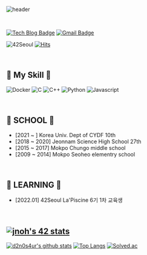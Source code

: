 ![header](https://capsule-render.vercel.app/api?type=waving&color=BEDEAD&height=160&section=header&text=Hi!%20My%20name%20is%20d2n0s4ur&fontSize=30&animation=fadeIn&fontAlignY=38&desc=%20&descAlignY=62&descAlign=62)

<br/>

[![Tech Blog Badge](http://img.shields.io/badge/-Tech%20blog-black?style=flat-square&logo=github&link=https://d2n0s4ur.github.io/)](https://d2n0s4ur.github.io/)
[![Gmail Badge](https://img.shields.io/badge/Gmail-d14836?style=flat-square&logo=Gmail&logoColor=white&link=mailto:njh0625@gmail.com)](mailto:njh0625@gmail.com)

![42Seoul](https://img.shields.io/badge/42Seoul-jnoh-sucess?style=flat&logo=42)
[![Hits](https://hits.seeyoufarm.com/api/count/incr/badge.svg?url=https%3A%2F%2Fgithub.com%2Fd2n0s4ur&count_bg=%2379C83D&title_bg=%23555555&icon=&icon_color=%23E7E7E7&title=hits&edge_flat=false)](https://hits.seeyoufarm.com)

<br/>

## 🍳 My Skill 🍳

![Docker](https://img.shields.io/badge/Docker-2496ED?style=for-the-badge&logo=Docker&logoColor=ffffff)
![C](https://img.shields.io/badge/C-A8B9CC?style=for-the-badge&logo=C&logoColor=ffffff)
![C++](https://img.shields.io/badge/C++-00599C?style=for-the-badge&logo=C%2b%2b&logoColor=ffffff)
![Python](https://img.shields.io/badge/Python-3776AB?style=for-the-badge&logo=Python&logoColor=ffffff)
![Javascript](https://img.shields.io/badge/Javascript-14161a?style=for-the-badge&logo=Javascript&logoColor=F7DF1E)

<br/>

## 🏫 SCHOOL 🏫
* [2021 ~ ] Korea Univ. Dept of CYDF 10th
* [2018 ~ 2020] Jeonnam Science High School 27th
* [2015 ~ 2017] Mokpo Chungo middle school
* [2009 ~ 2014] Mokpo Seoheo elementry school

<br/>

## 📖 LEARNING 📖
* [2022.01] 42Seoul La'Piscine 6기 1차 교육생
<br/>

[![jnoh's 42 stats](https://badge42.herokuapp.com/api/stats/jnoh?privacyName=true)](https://github.com/JaeSeoKim/badge42)
---
[![d2n0s4ur's github stats](https://github-readme-stats.vercel.app/api?username=d2n0s4ur&show_icons=true&theme=radical)](https://github.com/d2n0s4ur)
[![Top Langs](https://github-readme-stats.vercel.app/api/top-langs/?username=d2n0s4ur&layout=compact)](https://github.com/d2n0s4ur/github-readme-stats)
[![Solved.ac](http://mazassumnida.wtf/api/generate_badge?boj=d2n0s4ur)](https://solved.ac/profile/d2n0s4ur)

